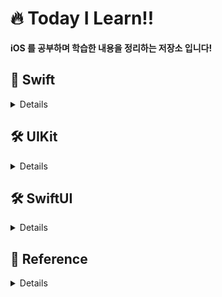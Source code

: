 # 🔥 Today I Learn!!

**iOS 를 공부하며 학습한 내용을 정리하는 저장소 입니다!**
  
## 📑 Swift

<details>
<summary>Details</summary>

- [231107 Swift Metatype 이란 무엇일까?!](https://github.com/DevWooHyeon/TodayILearn_TIL/blob/main/2023%EB%85%84/11%EC%9B%94/231107.md)
- [231109 String(describing:) 알아보기](https://github.com/DevWooHyeon/TodayILearn_TIL/blob/main/2023%EB%85%84/11%EC%9B%94/231109.md)
- [231108 indexPath는 무엇일까?](https://github.com/DevWooHyeon/TodayILearn_TIL/blob/main/2023%EB%85%84/11%EC%9B%94/231108.md)
- [231110 CustomStringConvertible 프로토콜 알아보기](https://github.com/DevWooHyeon/TodayILearn_TIL/blob/main/2023%EB%85%84/11%EC%9B%94/231110.md)
- [231114 CaseIterable 프로토콜 알아보기](https://github.com/DevWooHyeon/TodayILearn_TIL/blob/main/2023%EB%85%84/11%EC%9B%94/231114.md)
- [231117 Protocol 에 프로퍼티 선언시 get, set 의 차이점](https://github.com/DevWooHyeon/TodayILearn_TIL/blob/main/2023%EB%85%84/11%EC%9B%94/231117.md)
- [231122 components() VS split()](https://github.com/DevWooHyeon/TodayILearn_TIL/blob/main/2023%EB%85%84/11%EC%9B%94/231122.md)
- [231128 Equtable 프로토콜 이란?](https://github.com/DevWooHyeon/TodayILearn_TIL/blob/main/2023%EB%85%84/11%EC%9B%94/231128.md)
- [231129 LocalizedError 프로토콜 이란?](https://github.com/DevWooHyeon/TodayILearn_TIL/blob/main/2023%EB%85%84/11%EC%9B%94/231129.md)
- [231228 URLSession 이란?](https://github.com/DevWooHyeon/TodayILearn_TIL/blob/main/2023%EB%85%84/12%EC%9B%94/231228.md)

</details>

## 🛠️ UIKit

<details>
<summary>Details</summary>
  
- [231102 특정 ViewController에서 Navigation Bar 숨기기](https://github.com/DevWooHyeon/TodayILearn_TIL/blob/main/2023%EB%85%84/11%EC%9B%94/231102.md)
- [231106 UIAlertController 사용방법](https://github.com/DevWooHyeon/TodayILearn_TIL/blob/main/2023%EB%85%84/11%EC%9B%94/231106.md)
- [231113 UIInterfaceOrientationMask를 사용하여 화면 회전 처리 하기](https://github.com/DevWooHyeon/TodayILearn_TIL/blob/main/2023%EB%85%84/11%EC%9B%94/231113.md)
- [240103 Navigation Bar 코드로 구현하기(Programmatically)](https://github.com/DevWooHyeon/TodayILearn_TIL/blob/main/2024%EB%85%84/1%EC%9B%94/240103.md)
- [240105 keyboard 가 view 를 가리는 경우 해결방법](https://github.com/DevWooHyeon/TodayILearn_TIL/blob/main/2024%EB%85%84/1%EC%9B%94/240105.md)
- [240108 Xcode 에서 Storyboard 파일 삭제하기](https://github.com/DevWooHyeon/TodayILearn_TIL/blob/main/2024%EB%85%84/1%EC%9B%94/240108.md)
- [240112 TableView swipe button 만들기](https://github.com/DevWooHyeon/TIL_iOS/blob/main/2024%EB%85%84/1%EC%9B%94/240112.md)

</details>

## 🛠️ SwiftUI

<details>
<summary>Details</summary>


</details>

## 🔗 Reference

<details>
<summary>Details</summary>

- [231103 NameSpace사용방법 및 enum VS struct](https://github.com/DevWooHyeon/TodayILearn_TIL/blob/main/2023%EB%85%84/11%EC%9B%94/231103.md)
- [231115 Given, When, Then 패턴 이란?](https://github.com/DevWooHyeon/TodayILearn_TIL/blob/main/2023%EB%85%84/11%EC%9B%94/231115.md)
- [231116 SOLID 원칙 알아보기](https://github.com/DevWooHyeon/TodayILearn_TIL/blob/main/2023%EB%85%84/11%EC%9B%94/231116.md)
- [231120 의존성 주입 이란?](https://github.com/DevWooHyeon/TodayILearn_TIL/blob/main/2023%EB%85%84/11%EC%9B%94/231120.md)
- [231209 인터넷 네트워크(Internet Network) 정리](https://github.com/DevWooHyeon/TodayILearn_TIL/blob/main/2023%EB%85%84/12%EC%9B%94/231209.md)
- [231210 URI, URL, URN 차이점은?](https://github.com/DevWooHyeon/TodayILearn_TIL/blob/main/2023%EB%85%84/12%EC%9B%94/231210.md)
- [231211 HTTP 프로토콜 기본 정리](https://github.com/DevWooHyeon/TodayILearn_TIL/blob/main/2023%EB%85%84/12%EC%9B%94/231211.md)
- [231214 HTTP Method 정리](https://github.com/DevWooHyeon/TodayILearn_TIL/blob/main/2023%EB%85%84/12%EC%9B%94/231214.md)
- [231215 HTTP 상태코드](https://github.com/DevWooHyeon/TodayILearn_TIL/blob/main/2023%EB%85%84/12%EC%9B%94/231215.md)
- [231220 HTTP Header part1](https://github.com/DevWooHyeon/TodayILearn_TIL/blob/main/2023%EB%85%84/12%EC%9B%94/231220.md)
- [231221 HTTP Header part2](https://github.com/DevWooHyeon/TodayILearn_TIL/blob/main/2023%EB%85%84/12%EC%9B%94/231221.md)
- [240104 leading(left),trailing(right) 차이점!](https://github.com/DevWooHyeon/TodayILearn_TIL/blob/main/2024%EB%85%84/1%EC%9B%94/240104.md)

</details>
